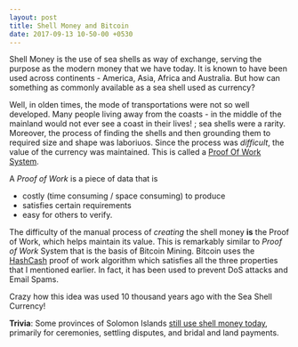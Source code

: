 ```yaml
---
layout: post
title: Shell Money and Bitcoin
date: 2017-09-13 10-50-00 +0530
---
```


Shell Money is the use of sea shells as way of exchange, serving the purpose as the modern money that we have today. It is known to have been used across continents -  America, Asia, Africa and Australia. But how can something as commonly available as a sea shell used as currency? 

Well, in olden times, the mode of transportations were not so well developed. Many people living away from the coasts - in the middle of the mainland would not ever see a coast in their lives! ; sea shells were a rarity. Moreover, the process of finding the shells and then grounding them to required size and shape was laboriuos. Since the process was _difficult_, the value of the currency was maintained. This is called a [Proof Of Work System](https://en.wikipedia.org/wiki/Proof-of-work_system).

 A _Proof of Work_ is a piece of data that is 
- costly (time consuming / space consuming) to produce
- satisfies certain requirements
- easy for others to verify. 

The difficulty of the manual process of _creating_ the shell money **is** the Proof of Work, which helps maintain its value. This is remarkably similar to _Proof of Work_ System that is the basis of Bitcoin Mining. Bitcoin uses the [HashCash](https://en.wikipedia.org/wiki/Hashcash#How_it_works) proof of work algorithm which satisfies all the three properties that I mentioned earlier. In fact, it has been used to prevent DoS attacks and Email Spams. 

Crazy how this idea was used 10 thousand years ago with the Sea Shell Currency!


**Trivia**: Some provinces of Solomon Islands [still use shell money today](https://medium.com/@Kiva/shell-money-tradition-lives-on-in-the-solomon-islands-3ffc1e812c35), primarily for ceremonies, settling disputes, and bridal and land payments.
